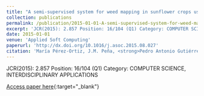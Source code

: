 ```yaml
---
title: "A semi-supervised system for weed mapping in sunflower crops using unmanned aerial vehicles and a crop row detection method"
collection: publications
permalink: /publication/2015-01-01-A-semi-supervised-system-for-weed-mapping-in-sunflower-crops-using-unmanned-aerial-vehicles-and-a-cr
excerpt: 'JCR(2015): 2.857 Position: 16/104 (Q1) Category: COMPUTER SCIENCE, INTERDISCIPLINARY APPLICATIONS'
date: 2015-01-01
venue: 'Applied Soft Computing'
paperurl: 'http://dx.doi.org/10.1016/j.asoc.2015.08.027'
citation: 'María Pérez-Ortiz, J.M. Peña, <strong>Pedro Antonio Gutiérrez</strong>, J. Torres-Sánchez, César Hervás-Martínez, F. López-Granados, &quot;A semi-supervised system for weed mapping in sunflower crops using unmanned aerial vehicles and a crop row detection method.&quot; Applied Soft Computing, Vol. 37, 2015, pp.533-544.'
---
```

JCR(2015): 2.857 Position: 16/104 (Q1) Category: COMPUTER SCIENCE, INTERDISCIPLINARY APPLICATIONS

[Access paper here](http://dx.doi.org/10.1016/j.asoc.2015.08.027){:target="_blank"}
